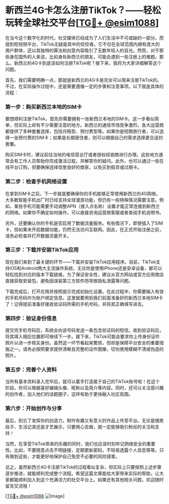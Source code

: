 # 新西兰4G卡怎么注册TikTok？——轻松玩转全球社交平台[[TG💪+ @esim1088](https://t.me/s/esim1088)]

在当今这个数字化的时代，社交媒体已经成为了人们生活中不可或缺的一部分。而提到短视频平台，TikTok无疑是其中的佼佼者。它不仅在全球范围内拥有庞大的用户群体，还以其独特的算法和创意内容吸引了无数年轻人的目光。然而，对于那些身在国外的人来说，比如身处新西兰的朋友，可能会遇到一些注册上的难题。那么，新西兰的4G卡到底该如何注册TikTok呢？接下来，我将为大家详细解答这个问题。

首先，我们需要明确一点，那就是新西兰的4G卡是完全可以用来注册TikTok的。不过，在实际操作过程中，还是需要遵循一定的步骤和注意事项。以下就是具体的流程：

### **第一步：购买新西兰本地的SIM卡**
要想顺利注册TikTok，首先你需要拥有一张新西兰本地的SIM卡。这一步看似简单，但实际上却有不少需要注意的地方。新西兰的通信市场竞争激烈，各大运营商都提供了多种套餐选择，包括月租型、预付费型等。如果你是短期旅行者，可以选择一张预付费的SIM卡；如果是长期居住者，则可以根据自己的需求选择更合适的套餐。

购买SIM卡时，建议前往当地的电信营业厅或者授权经销商进行办理。这些地方通常会有工作人员帮助你完成激活过程，并解答你的疑问。此外，也可以通过一些在线平台订购，但要确保选择信誉良好的商家，以免买到假货或过期卡。

### **第二步：检查手机网络设置**
在拿到SIM卡之后，下一步就是要确保你的手机能够正常使用新西兰的4G网络。大多数智能手机出厂时已经支持全球漫游功能，但仍有一些特殊情况需要注意。例如，某些手机可能需要手动调整APN（接入点名称）设置才能正常连接到新西兰的网络。如果你不确定如何操作，可以直接咨询运营商客服或者查阅手机说明书。

另外，还要确认你的手机是否启用了数据流量服务。有些情况下，即使插入了SIM卡，但如果未开启数据功能，仍然无法访问互联网。因此，在正式开始注册之前，请务必检查并打开数据流量开关。

### **第三步：下载并安装TikTok应用**
现在我们来到了最关键的环节——下载并安装TikTok应用程序。目前，TikTok支持iOS和Android两大主流操作系统，无论你是使用iPhone还是安卓设备，都可以轻松找到对应的版本下载链接。为了保证安全性，建议从官方网站或官方应用商店直接获取安装包，避免因误装第三方软件而导致隐私泄露等问题。

下载完成后，打开应用并按照提示完成初始化设置。在此过程中，你需要输入有效的手机号码作为账户绑定信息。这里就要用到我们前面准备好的新西兰本地SIM卡了！记得提前准备好接收验证码所需的手机号码，并将其正确填写进去。

### **第四步：验证身份信息**
提交完手机号码后，系统会向该号码发送一条包含验证码的短信。收到验证码后，将其填入相应位置即可继续下一步。接下来，TikTok可能会要求你上传身份证件照片以进一步核实身份。虽然这一环节看起来繁琐，但却是保障平台安全的重要措施之一。请务必按照要求提供清晰且完整的证件图像，切勿使用模糊不清或伪造的照片。

### **第五步：完善个人资料**
当所有基本资料录入完毕后，就可以着手打造属于自己的TikTok账号啦！在这个阶段，你可以根据喜好编辑头像、昵称以及简介等内容。同时，还可以关注感兴趣的创作者，加入他们的话题圈子，这样有助于更快融入社区氛围。

### **第六步：开始创作与分享**
最后，别忘了发挥你的创造力，制作有趣又有意义的作品上传至平台。无论是搞笑段子、生活记录还是才艺展示，只要用心去做，就一定能够吸引粉丝的关注和支持！

当然，在享受TikTok带来的乐趣的同时，我们也应该时刻牢记网络安全的重要性。比如，不要随意点击不明链接，定期更新密码，不轻易透露个人信息等等。只有做到这些，才能更好地保护自己免受不必要的风险侵害。

总之，虽然新西兰4G卡注册TikTok的过程看似复杂，但实际上只要按照上述步骤逐步推进，就能顺利完成整个流程。希望这篇文章能给大家带来实际的帮助，让大家都能顺利加入到这个充满活力的社交平台上。如果还有其他相关问题，欢迎随时留言交流哦！

[[TG💪+ @esim1088](https://t.me/s/esim1088) ![Image](https://i.postimg.cc/4NQfJmqS/Snipaste-2025-05-13-00-14-12.png)]